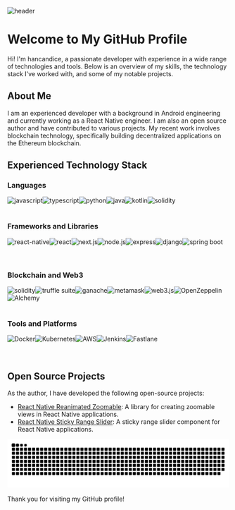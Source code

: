 ![header](https://capsule-render.vercel.app/api?type=venom&height=300&color=gradient&text=Hello<br/><br/><br/><br/>&desc=I'm%20hancandice&fontAlign=50&animation=blink&fontSize=40&descSize=20&reversal=false&section=header&textBg=false)


# Welcome to My GitHub Profile 

Hi! I'm hancandice, a passionate developer with experience in a wide range of technologies and tools. Below is an overview of my skills, the technology stack I've worked with, and some of my notable projects.

## About Me

I am an experienced developer with a background in Android engineering and currently working as a React Native engineer. I am also an open source author and have contributed to various projects. My recent work involves blockchain technology, specifically building decentralized applications on the Ethereum blockchain.


## Experienced Technology Stack

### Languages

<img align="left" alt="javascript" src="https://img.shields.io/badge/javascript%20-F7DF1E.svg?&style=for-the-badge&logo=javascript&logoColor=black" />
<img align="left" alt="typescript" src="https://img.shields.io/badge/typescript%20-3178C6.svg?&style=for-the-badge&logo=typescript&logoColor=white" />
<img align="left" alt="python" src="https://img.shields.io/badge/python%20-3776AB.svg?&style=for-the-badge&logo=python&logoColor=white" />
<img align="left" alt="java" src="https://img.shields.io/badge/Java-ED8B00?style=for-the-badge&logo=openjdk&logoColor=white" />
<img align="left" alt="kotlin" src="https://img.shields.io/badge/kotlin%20-0095D5.svg?&style=for-the-badge&logo=kotlin&logoColor=white" />
<img align="left" alt="solidity" src="https://img.shields.io/badge/solidity%20-363636.svg?&style=for-the-badge&logo=solidity&logoColor=white" />

<br />
<br />

### Frameworks and Libraries

<img align="left" alt="react-native" src="https://img.shields.io/badge/react%20native%20-61DAFB.svg?&style=for-the-badge&logo=react&logoColor=white" />
<img align="left" alt="react" src="https://img.shields.io/badge/react%20-61DAFB.svg?&style=for-the-badge&logo=react&logoColor=white" />
<img align="left" alt="next.js" src="https://img.shields.io/badge/next.js%20-000000.svg?&style=for-the-badge&logo=next.js&logoColor=white" />
<img align="left" alt="node.js" src="https://img.shields.io/badge/node.js%20-339933.svg?&style=for-the-badge&logo=node.js&logoColor=white" />
<img align="left" alt="express" src="https://img.shields.io/badge/express%20-000000.svg?&style=for-the-badge&logo=express&logoColor=white" />
<img align="left" alt="django" src="https://img.shields.io/badge/django%20-092E20.svg?&style=for-the-badge&logo=django&logoColor=white" />
<img align="left" alt="spring boot" src="https://img.shields.io/badge/spring%20boot%20-6DB33F.svg?&style=for-the-badge&logo=spring-boot&logoColor=white" />

<br />
<br />
<br />

### Blockchain and Web3
<img align="left" alt="solidity" src="https://img.shields.io/badge/solidity%20-363636.svg?&style=for-the-badge&logo=solidity&logoColor=white" />
<img align="left" alt="truffle suite" src="https://img.shields.io/badge/truffle%20suite%20-5E464D.svg?&style=for-the-badge&logo=truffle&logoColor=white" />
<img align="left" alt="ganache" src="https://img.shields.io/badge/ganache%20-E7604D.svg?&style=for-the-badge&logo=ganache&logoColor=white" />
<img align="left" alt="metamask" src="https://img.shields.io/badge/metamask%20-EF6B49.svg?&style=for-the-badge&logo=metamask&logoColor=white" />
<img align="left" alt="web3.js" src="https://img.shields.io/badge/web3.js%20-F16822.svg?&style=for-the-badge&logo=web3.js&logoColor=white" />
<img align="left" alt="OpenZeppelin" src="https://img.shields.io/badge/OpenZeppelin%20-4E5EE4.svg?&style=for-the-badge&logo=openzeppelin&logoColor=white" />
<img align="left" alt="Alchemy" src="https://img.shields.io/badge/Alchemy%20-0F62FF.svg?&style=for-the-badge&logo=alchemy&logoColor=white" />

<br />
<br />
<br />

### Tools and Platforms
<img align="left" alt="Docker" src="https://img.shields.io/badge/docker%20-2496ED.svg?&style=for-the-badge&logo=docker&logoColor=white" />
<img align="left" alt="Kubernetes" src="https://img.shields.io/badge/kubernetes%20-326CE5.svg?&style=for-the-badge&logo=kubernetes&logoColor=white" />
<img align="left" alt="AWS" src="https://img.shields.io/badge/aws%20-232F3E.svg?&style=for-the-badge&logo=amazon-aws&logoColor=white" />
<img align="left" alt="Jenkins" src="https://img.shields.io/badge/jenkins%20-D24939.svg?&style=for-the-badge&logo=jenkins&logoColor=white" />
<img align="left" alt="Fastlane" src="https://img.shields.io/badge/fastlane%20CI%20-3EAAAF.svg?&style=for-the-badge&logo=fastlane&logoColor=white" />

<br />
<br />
<br />

## Open Source Projects

As the author, I have developed the following open-source projects:

- [React Native Reanimated Zoomable](https://www.npmjs.com/package/react-native-reanimated-zoomable): A library for creating zoomable views in React Native applications.
- [React Native Sticky Range Slider](https://www.npmjs.com/package/react-native-sticky-range-slider): A sticky range slider component for React Native applications.

<picture>
  <source
    media="(prefers-color-scheme: dark)"
    srcset="https://raw.githubusercontent.com/platane/snk/output/github-contribution-grid-snake-dark.svg"
  />
  <source
    media="(prefers-color-scheme: light)"
    srcset="https://raw.githubusercontent.com/platane/snk/output/github-contribution-grid-snake.svg"
  />
  <img
    alt="github contribution grid snake animation"
    src="https://raw.githubusercontent.com/platane/snk/output/github-contribution-grid-snake.svg"
  />
</picture>

Thank you for visiting my GitHub profile!